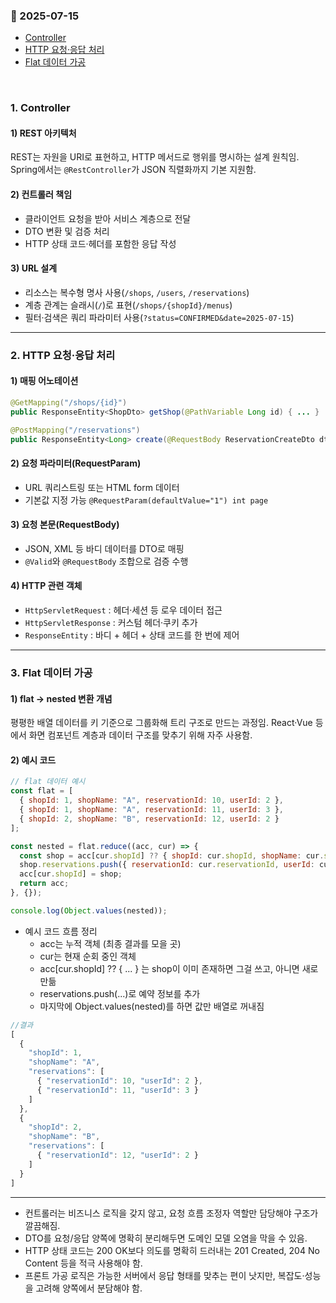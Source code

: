 ### :link: 2025-07-15
- [Controller](#1-controller)
- [HTTP 요청·응답 처리](#2-http-요청응답-처리)
- [Flat 데이터 가공](#3-flat-데이터-가공)
 
&nbsp;
### 1. Controller

#### 1) REST 아키텍처
REST는 자원을 URI로 표현하고, HTTP 메서드로 행위를 명시하는 설계 원칙임.  
Spring에서는 `@RestController`가 JSON 직렬화까지 기본 지원함.

#### 2) 컨트롤러 책임
- 클라이언트 요청을 받아 서비스 계층으로 전달  
- DTO 변환 및 검증 처리  
- HTTP 상태 코드·헤더를 포함한 응답 작성

#### 3) URL 설계
- 리소스는 복수형 명사 사용(`/shops`, `/users`, `/reservations`)  
- 계층 관계는 슬래시(`/`)로 표현(`/shops/{shopId}/menus`)  
- 필터·검색은 쿼리 파라미터 사용(`?status=CONFIRMED&date=2025-07-15`)

---

### 2. HTTP 요청·응답 처리

#### 1) 매핑 어노테이션
```java
@GetMapping("/shops/{id}")
public ResponseEntity<ShopDto> getShop(@PathVariable Long id) { ... }

@PostMapping("/reservations")
public ResponseEntity<Long> create(@RequestBody ReservationCreateDto dto) { ... }
````

#### 2) 요청 파라미터(RequestParam)

* URL 쿼리스트링 또는 HTML form 데이터
* 기본값 지정 가능 `@RequestParam(defaultValue="1") int page`

#### 3) 요청 본문(RequestBody)

* JSON, XML 등 바디 데이터를 DTO로 매핑
* `@Valid`와 `@RequestBody` 조합으로 검증 수행

#### 4) HTTP 관련 객체

* `HttpServletRequest` : 헤더·세션 등 로우 데이터 접근
* `HttpServletResponse` : 커스텀 헤더·쿠키 추가
* `ResponseEntity` : 바디 + 헤더 + 상태 코드를 한 번에 제어

---

### 3. Flat 데이터 가공

#### 1) flat → nested 변환 개념

평평한 배열 데이터를 키 기준으로 그룹화해 트리 구조로 만드는 과정임.
React·Vue 등에서 화면 컴포넌트 계층과 데이터 구조를 맞추기 위해 자주 사용함.

#### 2) 예시 코드

```js
// flat 데이터 예시
const flat = [
  { shopId: 1, shopName: "A", reservationId: 10, userId: 2 },
  { shopId: 1, shopName: "A", reservationId: 11, userId: 3 },
  { shopId: 2, shopName: "B", reservationId: 12, userId: 2 }
];

const nested = flat.reduce((acc, cur) => {
  const shop = acc[cur.shopId] ?? { shopId: cur.shopId, shopName: cur.shopName, reservations: [] };
  shop.reservations.push({ reservationId: cur.reservationId, userId: cur.userId });
  acc[cur.shopId] = shop;
  return acc;
}, {});

console.log(Object.values(nested));
```
- 예시 코드 흐름 정리
    - acc는 누적 객체 (최종 결과를 모을 곳)
    - cur는 현재 순회 중인 객체
    - acc[cur.shopId] ?? { ... } 는 shop이 이미 존재하면 그걸 쓰고, 아니면 새로 만듦
    - reservations.push(...)로 예약 정보를 추가
    - 마지막에 Object.values(nested)를 하면 값만 배열로 꺼내짐
```js
//결과
[
  {
    "shopId": 1,
    "shopName": "A",
    "reservations": [
      { "reservationId": 10, "userId": 2 },
      { "reservationId": 11, "userId": 3 }
    ]
  },
  {
    "shopId": 2,
    "shopName": "B",
    "reservations": [
      { "reservationId": 12, "userId": 2 }
    ]
  }
]
```

---

* 컨트롤러는 비즈니스 로직을 갖지 않고, 요청 흐름 조정자 역할만 담당해야 구조가 깔끔해짐.
* DTO를 요청/응답 양쪽에 명확히 분리해두면 도메인 모델 오염을 막을 수 있음.
* HTTP 상태 코드는 200 OK보다 의도를 명확히 드러내는 201 Created, 204 No Content 등을 적극 사용해야 함.
* 프론트 가공 로직은 가능한 서버에서 응답 형태를 맞추는 편이 낫지만, 복잡도·성능을 고려해 양쪽에서 분담해야 함.
